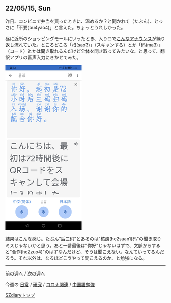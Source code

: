 ## 22/05/15, Sun

昨日、コンビニで弁当を買ったときに、温めるか？と聞かれて（たぶん）、とっさに「不要(bu4yao4)」と言えた。ちょっとうれしかった。

昼に近所のショッピングモールにいったとき、入り口で[こんなアナウンス](https://github.com/akita11/SZdiary/blob/main/diary/photo/2022-05-15_12.37.42.mp4)が繰り返し流れていた。ところどころ「扫(sao3)」（スキャンする）とか「码(ma3)」（コード）とかは聞き取れるんだけど全体を聞き取ってみたいな、と思って、翻訳アプリの音声入力にきかせてみた。

<img src="https://github.com/akita11/SZdiary/blob/main/diary/photo/2022-05-15_12.32.20.jpg" width="240px">

結果はこんな感じ。たぶん"后三码"とあるのは"核酸(he2suan1)码"の聞き取りミスじゃないかと思う。あと一番最後は"你好"じゃないはずで、文脈からすると"合作(he2zuo4)"のはずなんだけど、そうは聞こえない。なんていってるんだろう。それ以外は、なるほどこうやって聞こえるのか、と勉強になる。

***

[前の週へ](2205-2.md) /
[次の週へ](2205-4.md)

今週の
[日常](../diary/2205-3.md) /
[研究](../research/2205-3.md) /
[コロナ関連](../covid19/2205-3.md) / 
[中国語勉強](../chinese/2205-3.md)

[SZdiaryトップ](../../README.md)
